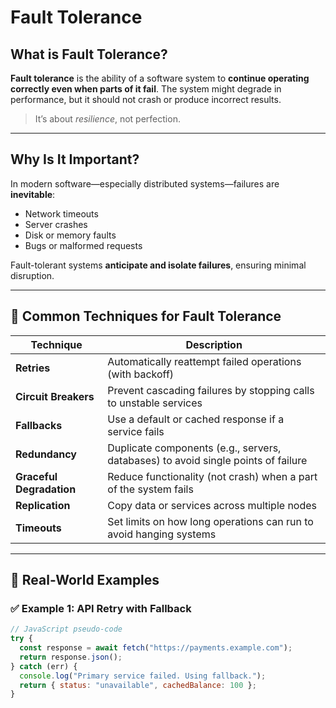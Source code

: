 # Fault Tolerance

## What is Fault Tolerance?

**Fault tolerance** is the ability of a software system to **continue operating correctly even when parts of it fail**. The system might degrade in performance, but it should not crash or produce incorrect results.

> It’s about *resilience*, not perfection.

---

## Why Is It Important?

In modern software—especially distributed systems—failures are **inevitable**:

- Network timeouts
- Server crashes
- Disk or memory faults
- Bugs or malformed requests

Fault-tolerant systems **anticipate and isolate failures**, ensuring minimal disruption.

---

## 🔁 Common Techniques for Fault Tolerance

| Technique                 | Description |
|--------------------------|-------------|
| **Retries**              | Automatically reattempt failed operations (with backoff) |
| **Circuit Breakers**     | Prevent cascading failures by stopping calls to unstable services |
| **Fallbacks**            | Use a default or cached response if a service fails |
| **Redundancy**           | Duplicate components (e.g., servers, databases) to avoid single points of failure |
| **Graceful Degradation** | Reduce functionality (not crash) when a part of the system fails |
| **Replication**          | Copy data or services across multiple nodes |
| **Timeouts**             | Set limits on how long operations can run to avoid hanging systems |

---

## 🧰 Real-World Examples

### ✅ Example 1: API Retry with Fallback

```js
// JavaScript pseudo-code
try {
  const response = await fetch("https://payments.example.com");
  return response.json();
} catch (err) {
  console.log("Primary service failed. Using fallback.");
  return { status: "unavailable", cachedBalance: 100 };
}

